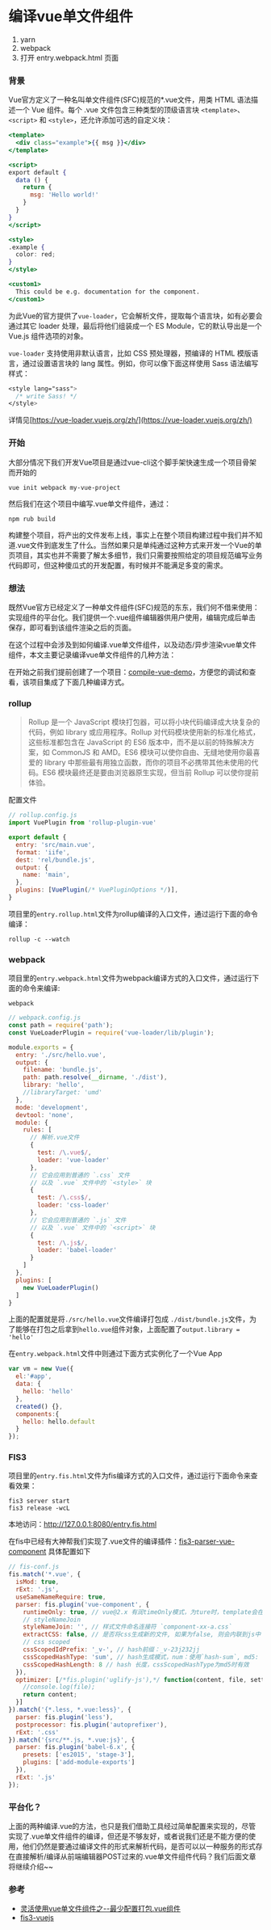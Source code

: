 # 编译vue单文件组件

1. yarn
2. webpack
3. 打开 entry.webpack.html 页面

### 背景

Vue官方定义了一种名叫单文件组件(SFC)规范的*.vue文件，用类 HTML 语法描述一个 Vue 组件。每个 .vue 文件包含三种类型的顶级语言块 `<template>`、`<script>` 和 `<style>`，还允许添加可选的自定义块：

```jsx
<template>
  <div class="example">{{ msg }}</div>
</template>

<script>
export default {
  data () {
    return {
      msg: 'Hello world!'
    }
  }
}
</script>

<style>
.example {
  color: red;
}
</style>

<custom1>
  This could be e.g. documentation for the component.
</custom1>
```
为此Vue的官方提供了`vue-loader`，它会解析文件，提取每个语言块，如有必要会通过其它 loader 处理，最后将他们组装成一个 ES Module，它的默认导出是一个 Vue.js 组件选项的对象。

`vue-loader` 支持使用非默认语言，比如 CSS 预处理器，预编译的 HTML 模版语言，通过设置语言块的 lang 属性。例如，你可以像下面这样使用 Sass 语法编写样式：

```sass
<style lang="sass">
  /* write Sass! */
</style>
```
详情见[https://vue-loader.vuejs.org/zh/](https://vue-loader.vuejs.org/zh/)

### 开始
大部分情况下我们开发Vue项目是通过vue-cli这个脚手架快速生成一个项目骨架而开始的
```
vue init webpack my-vue-project
```
然后我们在这个项目中编写.vue单文件组件，通过：
```
npm rub build 
```
构建整个项目，将产出的文件发布上线，事实上在整个项目构建过程中我们并不知道.vue文件到底发生了什么。当然如果只是单纯通过这种方式来开发一个Vue的单页项目，其实也并不需要了解太多细节，我们只需要按照给定的项目规范编写业务代码即可，但这种傻瓜式的开发配置，有时候并不能满足多变的需求。

### 想法
既然Vue官方已经定义了一种单文件组件(SFC)规范的东东，我们何不借来使用：实现组件的平台化。我们提供一个.vue组件编辑器供用户使用，编辑完成后单击保存，即可看到该组件渲染之后的页面。

在这个过程中会涉及到如何编译.vue单文件组件，以及动态/异步渲染vue单文件组件，本文主要记录编译vue单文件组件的几种方法：

在开始之前我们提前创建了一个项目：[compile-vue-demo](https://github.com/yangjunlong/compile-vue-demo)，方便您的调试和查看，该项目集成了下面几种编译方式。

### rollup
> Rollup 是一个 JavaScript 模块打包器，可以将小块代码编译成大块复杂的代码，例如 library 或应用程序。Rollup 对代码模块使用新的标准化格式，这些标准都包含在 JavaScript 的 ES6 版本中，而不是以前的特殊解决方案，如 CommonJS 和 AMD。ES6 模块可以使你自由、无缝地使用你最喜爱的 library 中那些最有用独立函数，而你的项目不必携带其他未使用的代码。ES6 模块最终还是要由浏览器原生实现，但当前 Rollup 可以使你提前体验。

配置文件
```javascript
// rollup.config.js
import VuePlugin from 'rollup-plugin-vue'

export default {
  entry: 'src/main.vue',
  format: 'iife',
  dest: 'rel/bundle.js',
  output: {
    name: 'main',
  },
  plugins: [VuePlugin(/* VuePluginOptions */)],
}
```
项目里的`entry.rollup.html`文件为rollup编译的入口文件，通过运行下面的命令编译：
```
rollup -c --watch
```

### webpack

项目里的`entry.webpack.html`文件为webpack编译方式的入口文件，通过运行下面的命令来编译:
```
webpack
```

```javascript
// webpack.config.js
const path = require('path');
const VueLoaderPlugin = require('vue-loader/lib/plugin');

module.exports = {
  entry: './src/hello.vue',
  output: {
    filename: 'bundle.js',
    path: path.resolve(__dirname, './dist'),
    library: 'hello',
    //libraryTarget: 'umd'
  },
  mode: 'development',
  devtool: 'none',
  module: {
    rules: [
      // 解析.vue文件
      {
        test: /\.vue$/,
        loader: 'vue-loader'
      },
      // 它会应用到普通的 `.css` 文件
      // 以及 `.vue` 文件中的 `<style>` 块
      {
        test: /\.css$/,
        loader: 'css-loader'
      },
      // 它会应用到普通的 `.js` 文件
      // 以及 `.vue` 文件中的 `<script>` 块
      {
        test: /\.js$/,
        loader: 'babel-loader'
      }
    ]
  },
  plugins: [
    new VueLoaderPlugin()
  ]
}
```

上面的配置就是将`./src/hello.vue`文件编译打包成 `./dist/bundle.js`文件，为了能够在打包之后拿到`hello.vue`组件对象，上面配置了`output.library = 'hello'`

在`entry.webpack.html`文件中则通过下面方式实例化了一个Vue App

```javascript
var vm = new Vue({
  el:'#app',
  data: {
    hello: 'hello'
  },
  created() {},
  components:{
    hello: hello.default
  }
});
```

### FIS3
项目里的`entry.fis.html`文件为fis编译方式的入口文件，通过运行下面命令来查看效果：

```
fis3 server start
fis3 release -wcL
```
本地访问：http://127.0.0.1:8080/entry.fis.html

在fis中已经有大神帮我们实现了.vue文件的编译插件：[fis3-parser-vue-component](https://github.com/ccqgithub/fis3-parser-vue-component) 具体配置如下

```javascript
// fis-conf.js
fis.match('*.vue', {
  isMod: true,
  rExt: '.js',
  useSameNameRequire: true,
  parser: fis.plugin('vue-component', {
    runtimeOnly: true, // vue@2.x 有润timeOnly模式，为ture时，template会在构建时转为render方法， 这里开启后paths中无需指定
    // styleNameJoin
    styleNameJoin: '', // 样式文件命名连接符 `component-xx-a.css`
    extractCSS: false, // 是否将css生成新的文件, 如果为false, 则会内联到js中
    // css scoped
    cssScopedIdPrefix: '_v-', // hash前缀：_v-23j232jj
    cssScopedHashType: 'sum', // hash生成模式，num：使用`hash-sum`, md5: 使用`fis.util.md5`
    cssScopedHashLength: 8 // hash 长度，cssScopedHashType为md5时有效
  }),
  optimizer: [/*fis.plugin('uglify-js'),*/ function(content, file, settings) {
    //console.log(file);
    return content;
  }]
}).match('{*.less, *.vue:less}', {
  parser: fis.plugin('less'),
  postprocessor: fis.plugin('autoprefixer'),
  rExt: '.css'
}).match('{src/**.js, *.vue:js}', {
  parser: fis.plugin('babel-6.x', {
    presets: ['es2015', 'stage-3'],
    plugins: ['add-module-exports']
  }),
  rExt: '.js'
});
```

### 平台化？
上面的两种编译.vue的方法，也只是我们借助工具经过简单配置来实现的，尽管实现了.vue单文件组件的编译，但还是不够友好，或者说我们还是不能方便的使用，他们仍然是要通过编译文件的形式来解析代码，是否可以以一种服务的形式存在直接解析/编译从前端编辑器POST过来的.vue单文件组件代码？我们后面文章将继续介绍~~

### 参考
* [灵活使用vue单文件组件之--最少配置打包.vue组件](https://segmentfault.com/a/1190000012410802)
* [fis3-vuejs](https://github.com/Martian1/fis3-vuejs)
